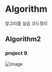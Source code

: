 # Algorithm
알고리즘 실습 코드정리

## Algorithm2 

### project 9
![image](https://user-images.githubusercontent.com/92011224/210191102-47d26cd8-9da9-4ab8-85d9-ecf18eda2403.png)
